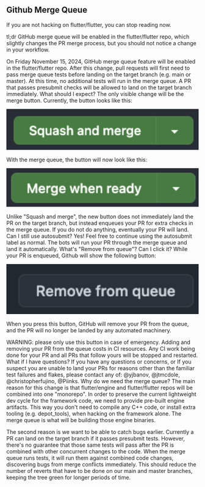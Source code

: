## Github Merge Queue

If you are not hacking on flutter/flutter, you can stop reading now.

tl;dr GitHub merge queue will be enabled in the flutter/flutter repo, which slightly changes the PR merge process, but you should not notice a change in your workflow.

On Friday November 15, 2024, GitHub merge queue feature will be enabled in the flutter/flutter repo. After this change, pull requests will first need to pass merge queue tests before landing on the target branch (e.g. main or master). At this time, no additional tests will run in the merge queue. A PR that passes presubmit checks will be allowed to land on the target branch immediately.
What should I expect?
The only visible change will be the merge button. Currently, the button looks like this:

![Squash and merge button](https://github.com/flutter/assets-for-api-docs/blob/main/assets/wiki/squash_merge.png)

With the merge queue, the button will now look like this:

![Merge when ready button](https://github.com/flutter/assets-for-api-docs/blob/main/assets/wiki/merge_ready.png)


Unlike "Squash and merge", the new button does not immediately land the PR on the target branch, but instead enqueues your PR for extra checks in the merge queue. If you do not do anything, eventually your PR will land.
Can I still use autosubmit?
Yes! Feel free to continue using the autosubmit label as normal. The bots will run your PR through the merge queue and land it automatically.
What's "Remove from queue"? Can I click it?
While your PR is enqueued, Github will show the following button:

![Remove from queue button](https://github.com/flutter/assets-for-api-docs/blob/main/assets/wiki/remove_queue.png)

When you press this button, GitHub will remove your PR from the queue, and the PR will no longer be landed by any automated machinery.

WARNING: please only use this button in case of emergency. Adding and removing your PR from the queue costs in CI resources. Any CI work being done for your PR and all PRs that follow yours will be stopped and restarted.
What if I have questions?
If you have any questions or concerns, or If you suspect you are unable to land your PRs for reasons other than the familiar test failures and flakes, please contact any of: @yjbanov, @jtmcdole, @christopherfujino, @Piinks.
Why do we need the merge queue?
The main reason for this change is that flutter/engine and flutter/flutter repos will be combined into one "monorepo". In order to preserve the current lightweight dev cycle for the framework code, we need to provide pre-built engine artifacts. This way you don't need to compile any C++ code, or install extra tooling (e.g. depot_tools), when hacking on the framework alone. The merge queue is what will be building those engine binaries.

The second reason is we want to be able to catch bugs earlier. Currently a PR can land on the target branch if it passes presubmit tests. However, there's no guarantee that those same tests will pass after the PR is combined with other concurrent changes to the code. When the merge queue runs tests, it will run them against combined code changes, discovering bugs from merge conflicts immediately. This should reduce the number of reverts that have to be done on our main and master branches, keeping the tree green for longer periods of time.
